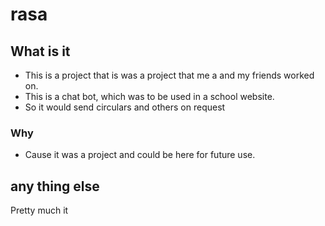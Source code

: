# rasa

## What is it 
- This is a project that is was a project that me a and my friends worked on.
- This is a chat bot, which was to be used in a school website.
- So it would send circulars and others on request

### Why
- Cause it was a project and could be here for future use. 

## any thing else 
Pretty much it
